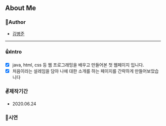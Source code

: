 ## About Me


### 🧒Author
  - [김병준](http://github.com/junjun-creator)

---
### 👍Intro
  - [x] java, html, css 등 웹 프로그래밍을 배우고 만들어본 첫 웹페이지 입니다.
  - [x] 처음이라는 설레임을 담아 나에 대한 소개를 하는 페이지를 간략하게 만들어보았습니다
  
### ✌️제작기간
  - 2020.06.24
  
### 🤟시연

